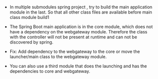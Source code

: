 * In multiple submodules  spring project , try to build the main application module in the last. So that all other class files are available before main class module build1

- The Spring Boot main application is in the core module, which does not have a dependency on the webgateway module. Therefore the class with the controller will 	not be present at runtime and can not be discovered by spring.

-  Fix: Add dependency to the webgateway to the core or move the launcher/main class to the webgateway module.

-  You can also use a third module that does the launching and has the dependencies to core and webgateway.